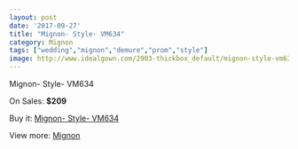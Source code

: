 ```yaml
---
layout: post
date: '2017-09-27'
title: "Mignon- Style- VM634"
category: Mignon
tags: ["wedding","mignon","demure","prom","style"]
image: http://www.idealgown.com/2903-thickbox_default/mignon-style-vm634.jpg
---
```

Mignon- Style- VM634

On Sales: **$209**
<a href="https://www.idealgown.com/en/mignon/1380-mignon-style-vm634.html"><amp-img layout="responsive" width="600" height="600" src="//www.idealgown.com/2903-thickbox_default/mignon-style-vm634.jpg" alt="Mignon- Style- VM634 0" /></a>
<a href="https://www.idealgown.com/en/mignon/1380-mignon-style-vm634.html"><amp-img layout="responsive" width="600" height="600" src="//www.idealgown.com/2905-thickbox_default/mignon-style-vm634.jpg" alt="Mignon- Style- VM634 1" /></a>
<a href="https://www.idealgown.com/en/mignon/1380-mignon-style-vm634.html"><amp-img layout="responsive" width="600" height="600" src="//www.idealgown.com/2904-thickbox_default/mignon-style-vm634.jpg" alt="Mignon- Style- VM634 2" /></a>

Buy it: [Mignon- Style- VM634](https://www.idealgown.com/en/mignon/1380-mignon-style-vm634.html "Mignon- Style- VM634")

View more: [Mignon](https://www.idealgown.com/en/17-mignon "Mignon")